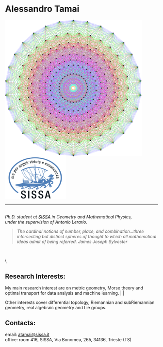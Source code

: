 
# Alessandro Tamai


<img align="left" width="450" src="https://github.com/aleetamai/aleetamai.github.io/blob/main/docs/assets/images/Lie_groups.png" />


<img src="https://github.com/aleetamai/aleetamai.github.io/blob/main/docs/assets/images/sissalogo.png" width="200" />

---------

\
​_Ph.D. student at [SISSA](https://www.sissa.it) in Geometry and Mathematical Physics, 
\
under the supervision of Antonio Lerario._











>_The cardinal notions of number, place, and combination...three intersecting but distinct spheres of thought to which all mathematical ideas admit of being referred._
>_James Joseph Sylvester_

\
\
\
## Research Interests:

My main research interest are on metric geometry, Morse theory and optimal transport for data analysis and machine learning.   |
                                                                                                                               |

Other interests cover differential topology, Riemannian and subRiemannian geometry, real algebraic geometry and Lie groups.



## Contacts:

email:  atamai@sissa.it
\
office: room 416, SISSA, Via Bonomea, 265, 34136, Trieste (TS)


